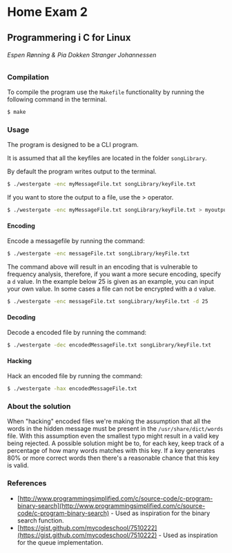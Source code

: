 # Home Exam 2
## Programmering i C for Linux
###### Espen Rønning & Pia Dokken Stranger Johannessen

### Compilation
To compile the program use the `Makefile` functionality by running the following command in the terminal.

```sh
$ make
```

### Usage
The program is designed to be a CLI program.

It is assumed that all the keyfiles are located in the folder `songLibrary`.

By default the program writes output to the terminal.
```sh
$ ./westergate -enc myMessageFile.txt songLibrary/keyFile.txt
```
If you want to store the output to a file, use the > operator.
```sh
$ ./westergate -enc myMessageFile.txt songLibrary/keyFile.txt > myoutputfile.txt
```

#### Encoding
Encode a messagefile by running the command:
```sh
$ ./westergate -enc messageFile.txt songLibrary/keyFile.txt
```
The command above will result in an encoding that is vulnerable to frequency analysis, therefore, if you want
a more secure encoding, specify a `d` value. In the example below 25 is given as an example, you can input your own value. In some cases a file can not be encrypted with a `d` value.

```sh
$ ./westergate -enc messageFile.txt songLibrary/keyFile.txt -d 25
```

#### Decoding
Decode a encoded file by running the command:
```sh
$ ./westergate -dec encodedMessageFile.txt songLibrary/keyFile.txt
```

#### Hacking
Hack an encoded file by running the command:
```sh
$ ./westergate -hax encodedMessageFile.txt
```

### About the solution
When "hacking" encoded files we're making the assumption that all the words in the hidden message must be present in the `/usr/share/dict/words` file.
With this assumption even the smallest typo might result in a valid key being rejected. A possible solution might be to, for each key, 
keep track of a percentage of how many words matches with this key. If a key generates 80% or more correct words then there's
a reasonable chance that this key is valid.

### References
* [http://www.programmingsimplified.com/c/source-code/c-program-binary-search](http://www.programmingsimplified.com/c/source-code/c-program-binary-search) - Used as inspiration for the binary search function.
* [https://gist.github.com/mycodeschool/7510222](https://gist.github.com/mycodeschool/7510222) - Used as inspiration for the queue implementation.
